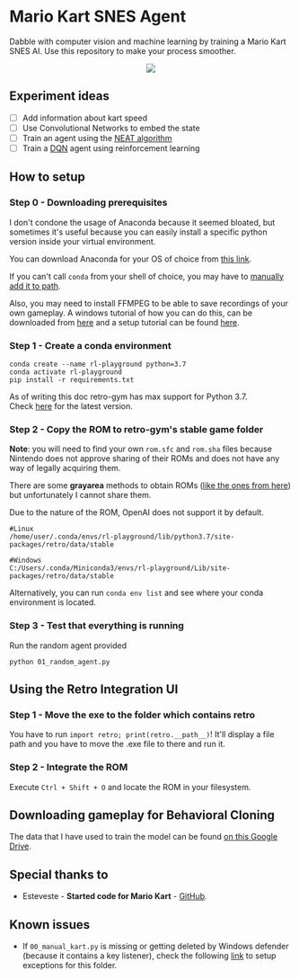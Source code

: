 # Mario Kart SNES Agent
 
Dabble with computer vision and machine learning by training a Mario Kart SNES AI. Use this repository to make your process smoother.
 
<center><img src="./docs/ezgif-1-d0f24e7559.gif"/></center>
 
## Experiment ideas
- [ ] Add information about kart speed
- [ ] Use Convolutional Networks to embed the state
- [ ] Train an agent using the [NEAT algorithm](https://neat-python.readthedocs.io/en/latest/)
- [ ] Train a [DQN](https://stable-baselines.readthedocs.io/en/master/modules/dqn.html) agent using reinforcement learning
 
## How to setup
 
### **Step 0 - Downloading prerequisites**
I don't condone the usage of Anaconda because it seemed bloated, but sometimes it's useful because you can easily install a specific python version inside your virtual environment.
 
You can download Anaconda for your OS of choice from [this link](https://www.anaconda.com/products/distribution).
 
If you can't call `conda` from your shell of choice, you may have to [manually add it to path](https://www.geeksforgeeks.org/how-to-setup-anaconda-path-to-environment-variable).
 
Also, you may need to install FFMPEG to be able to save recordings of your own gameplay. A windows tutorial of how you can do this, can be downloaded from [here](https://ffmpeg.org/download.html#build-windows) and a setup tutorial can be found [here](https://www.geeksforgeeks.org/how-to-install-ffmpeg-on-windows/).
 
### **Step 1 - Create a conda environment**
 
```
conda create --name rl-playground python=3.7
conda activate rl-playground
pip install -r requirements.txt
```
As of writing this doc retro-gym has max support for Python 3.7. \
Check [here](https://retro.readthedocs.io/en/latest/getting_started.html) for the latest version.
 
### **Step 2 - Copy the ROM to retro-gym's **stable** game folder**
 
**Note**: you will need to find your own `rom.sfc` and `rom.sha` files because Nintendo does not approve sharing of their ROMs and does not have any way of legally acquiring them.
 
There are some **grayarea** methods to obtain ROMs ([like the ones from here](https://arekuse.net/blog/tech-guides/rom-dumping-and-hacking/rom-dumping-and-flashing-genesis-mega-drive/)) but unfortunately I cannot share them.
 
Due to the nature of the ROM, OpenAI does not support it by default.
```
#Linux
/home/user/.conda/envs/rl-playground/lib/python3.7/site-packages/retro/data/stable
 
#Windows
C:/Users/.conda/Miniconda3/envs/rl-playground/Lib/site-packages/retro/data/stable
```
 
Alternatively, you can run `conda env list` and see where your conda environment is located.
 
### **Step 3 - Test that everything is running**
 
Run the random agent provided
```
python 01_random_agent.py
```
 
## Using the Retro Integration UI
 
### **Step 1 - Move the exe to the folder which contains retro**
 
You have to run `import retro; print(retro.__path__)`! It'll display a file path and you have to move the .exe file to there and run it.
 
### **Step 2 - Integrate the ROM**
 
Execute `Ctrl + Shift + O` and locate the ROM in your filesystem.
 
## Downloading gameplay for Behavioral Cloning
 
The data that I have used to train the model can be found [on this Google Drive](https://drive.google.com/drive/folders/13e1j-iej0eMHftiAwfoiBw4g560dTglT?usp=sharing).
 
## Special thanks to
 
* Esteveste - **Started code for Mario Kart** - [GitHub](https://github.com/esteveste/gym-SuperMarioKart-Snes).
 
## Known issues
 
* If `00_manual_kart.py` is missing or getting deleted by Windows defender (because it contains a key listener), check the following [link](https://answers.microsoft.com/en-us/protect/forum/all/windows-defender-deleting-my-own-applications/65b96548-e411-42b0-8ce1-ae28f46eb9a1) to setup exceptions for this folder.
 